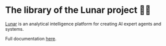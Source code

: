<!--
Copyright © 2024 Lunarbase (https://lunarbase.ai/) <contact@lunarbase.ai>

SPDX-License-Identifier: GPL-3.0-or-later
-->

# The library of the Lunar project 🌙💫

[Lunar](https://lunarbase.ai/) is an analytical intelligence platform for creating AI expert agents and systems.

Full documentation [here](https://lunarbase-ai.github.io/).
